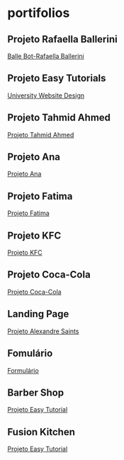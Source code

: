 # portifolios

<p>
<h2>Projeto Rafaella Ballerini</h2>
<a href="https://richard-martins.github.io/portifolios/Balle%20Bot-Rafaella%20Ballerini/">Balle Bot-Rafaella Ballerini</a>
 </p>

<p>
<h2>Projeto Easy Tutorials</h2>
<a href="https://richard-martins.github.io/portifolios/University%20Website%20Design/#">University Website Design</a>
 </p>

<p>
<h2>Projeto Tahmid Ahmed</h2>
<a href="https://richard-martins.github.io/portifolios/portfolio-Tahmid%20Ahmed/">Projeto Tahmid Ahmed</a>
 </p>

<p>
<h2>Projeto Ana</h2>
<a href="https://richard-martins.github.io/portifolios/projeto-ana/">Projeto Ana</a>
 </p>

<p>
<h2>Projeto Fatima</h2>
<a href="https://richard-martins.github.io/portifolios/projeto-fatima/">Projeto Fatima</a>
 </p>

<p>
<h2>Projeto KFC</h2>
<a href="https://richard-martins.github.io/portifolios/projeto-kfc/">Projeto KFC</a>
 </p>

<p>
<h2>Projeto Coca-Cola</h2>
<a href="https://richard-martins.github.io/portifolios/projeto-coca-cola/">Projeto Coca-Cola</a>
 </p>
 
 <p>
<h2>Landing Page</h2>
<a href="https://richard-martins.github.io/portifolios/Landing%20Page-Alexandre%20Saints/">Projeto Alexandre Saints</a>
 </p>

 <p>
<h2>Fomulário</h2>
<a href="https://richard-martins.github.io/portifolios/Formulario/">Formulário</a>
 </p>

 <p>
<h2>Barber Shop</h2>
<a href="https://richard-martins.github.io/portifolios/Barber Shop-Easy Tutorial/">Projeto Easy Tutorial</a>
 </p>

 <p>
<h2>Fusion Kitchen</h2>
<a href="https://richard-martins.github.io/portifolios/Fusion Kitchen/">Projeto Easy Tutorial</a>
 </p>




